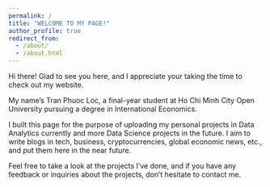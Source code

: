 ```yaml
---
permalink: /
title: "WELCOME TO MY PAGE!"
author_profile: true
redirect_from: 
  - /about/
  - /about.html
---
```


Hi there! Glad to see you here, and I appreciate your taking the time to check out my website.

My name’s Tran Phuoc Loc, a final-year student at Ho Chi Minh City Open University pursuing a degree in International Economics.

I built this page for the purpose of uploading my personal projects in Data Analytics currently and more Data Science projects in the future. I aim to write blogs in tech, business, cryptocurrencies, global economic news, etc., and put them here in the near future.

Feel free to take a look at the projects I’ve done, and if you have any feedback or inquiries about the projects, don’t hesitate to contact me.

